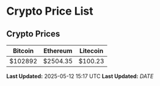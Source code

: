 # Crypto Price List

## Crypto Prices
| Bitcoin | Ethereum | Litecoin |
| ------- | -------- | -------- |
| $102892 | $2504.35 | $100.23 |
**Last Updated:** 2025-05-12 15:17 UTC
**Last Updated:** $DATE$
